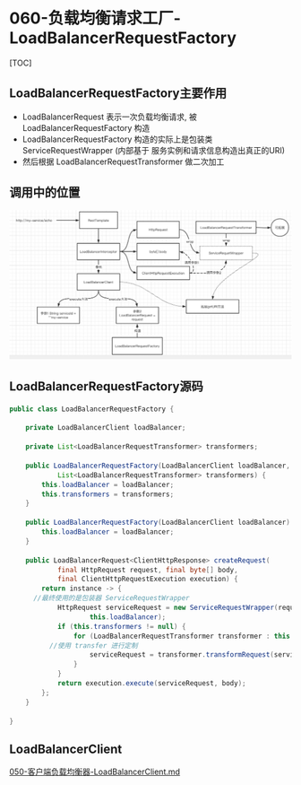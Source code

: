 # 060-负载均衡请求工厂-LoadBalancerRequestFactory

[TOC]

## LoadBalancerRequestFactory主要作用

- LoadBalancerRequest 表示一次负载均衡请求, 被 LoadBalancerRequestFactory 构造
- LoadBalancerRequestFactory 构造的实际上是包装类 ServiceRequestWrapper (内部基于 服务实例和请求信息构造出真正的URI)
- 然后根据 LoadBalancerRequestTransformer 做二次加工

## 调用中的位置

![image-20210219203722856](../../../../assets/image-20210219203722856.png)

## LoadBalancerRequestFactory源码

```java
public class LoadBalancerRequestFactory {

	private LoadBalancerClient loadBalancer;

	private List<LoadBalancerRequestTransformer> transformers;

	public LoadBalancerRequestFactory(LoadBalancerClient loadBalancer,
			List<LoadBalancerRequestTransformer> transformers) {
		this.loadBalancer = loadBalancer;
		this.transformers = transformers;
	}

	public LoadBalancerRequestFactory(LoadBalancerClient loadBalancer) {
		this.loadBalancer = loadBalancer;
	}

	public LoadBalancerRequest<ClientHttpResponse> createRequest(
			final HttpRequest request, final byte[] body,
			final ClientHttpRequestExecution execution) {
		return instance -> {
      //最终使用的是包装器 ServiceRequestWrapper
			HttpRequest serviceRequest = new ServiceRequestWrapper(request, instance,
					this.loadBalancer);
			if (this.transformers != null) {
				for (LoadBalancerRequestTransformer transformer : this.transformers) {
          //使用 transfer 进行定制
					serviceRequest = transformer.transformRequest(serviceRequest,instance);
				}
			}
			return execution.execute(serviceRequest, body);
		};
	}

}
```

## LoadBalancerClient

 [050-客户端负载均衡器-LoadBalancerClient.md](050-客户端负载均衡器-LoadBalancerClient.md) 